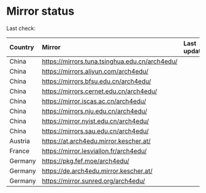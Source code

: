 <script src="./time.js"></script>
# Mirror status
Last check: <script type="text/javascript">localize(1722453389.9253867);</script>

|Country|Mirror|Last update|
|:------|:-----|:----------|
|China|https://mirrors.tuna.tsinghua.edu.cn/arch4edu/|<script type="text/javascript">localize(1722407378);</script>|
|China|https://mirrors.aliyun.com/arch4edu/|<script type="text/javascript">localize(1722407378);</script>|
|China|https://mirrors.bfsu.edu.cn/arch4edu/|<script type="text/javascript">localize(1722407378);</script>|
|China|https://mirrors.cernet.edu.cn/arch4edu/|<script type="text/javascript">localize(1722407378);</script>|
|China|https://mirror.iscas.ac.cn/arch4edu/|<script type="text/javascript">localize(1722407378);</script>|
|China|https://mirrors.nju.edu.cn/arch4edu/|<script type="text/javascript">localize(1722364475);</script>|
|China|https://mirror.nyist.edu.cn/arch4edu/|<script type="text/javascript">localize(1722407378);</script>|
|China|https://mirrors.sau.edu.cn/arch4edu/|<script type="text/javascript">localize(1722407378);</script>|
|Austria|https://at.arch4edu.mirror.kescher.at/|<script type="text/javascript">localize(1722407378);</script>|
|France|https://mirror.lesviallon.fr/arch4edu/|<script type="text/javascript">localize(1722407378);</script>|
|Germany|https://pkg.fef.moe/arch4edu/|<script type="text/javascript">localize(1722407378);</script>|
|Germany|https://de.arch4edu.mirror.kescher.at/|<script type="text/javascript">localize(1722407378);</script>|
|Germany|https://mirror.sunred.org/arch4edu/|<script type="text/javascript">localize(1722407378);</script>|

<script src="./tablefilter/tablefilter.js"></script>
<script src="./table.js"></script>